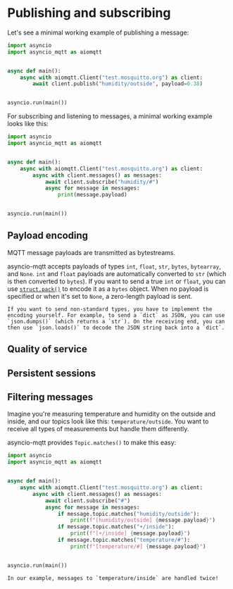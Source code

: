 # Publishing and subscribing

Let's see a minimal working example of publishing a message:

```python
import asyncio
import asyncio_mqtt as aiomqtt


async def main():
    async with aiomqtt.Client("test.mosquitto.org") as client:
        await client.publish("humidity/outside", payload=0.38)


asyncio.run(main())
```

For subscribing and listening to messages, a minimal working example looks like this:

```python
import asyncio
import asyncio_mqtt as aiomqtt


async def main():
    async with aiomqtt.Client("test.mosquitto.org") as client:
        async with client.messages() as messages:
            await client.subscribe("humidity/#")
            async for message in messages:
                print(message.payload)


asyncio.run(main())
```

## Payload encoding

MQTT message payloads are transmitted as bytestreams.

asyncio-mqtt accepts payloads of types `int`, `float`, `str`, `bytes`, `bytearray`, and `None`. `int` and `float` payloads are automatically converted to `str` (which is then converted to `bytes`). If you want to send a true `int` or `float`, you can use [`struct.pack()`](https://docs.python.org/3/library/struct.html) to encode it as a `bytes` object. When no payload is specified or when it's set to `None`, a zero-length payload is sent.

```{important}
If you want to send non-standard types, you have to implement the encoding yourself. For example, to send a `dict` as JSON, you can use `json.dumps()` (which returns a `str`). On the receiving end, you can then use `json.loads()` to decode the JSON string back into a `dict`.
```

## Quality of service

## Persistent sessions

## Filtering messages

Imagine you're measuring temperature and humidity on the outside and inside, and our topics look like this: `temperature/outside`. You want to receive all types of measurements but handle them differently.

asyncio-mqtt provides `Topic.matches()` to make this easy:

```python
import asyncio
import asyncio_mqtt as aiomqtt


async def main():
    async with aiomqtt.Client("test.mosquitto.org") as client:
        async with client.messages() as messages:
            await client.subscribe("#")
            async for message in messages:
                if message.topic.matches("humidity/outside"):
                    print(f"[humidity/outside] {message.payload}")
                if message.topic.matches("+/inside"):
                    print(f"[+/inside] {message.payload}")
                if message.topic.matches("temperature/#"):
                    print(f"[temperature/#] {message.payload}")


asyncio.run(main())
```

```{note}
In our example, messages to `temperature/inside` are handled twice!
```
